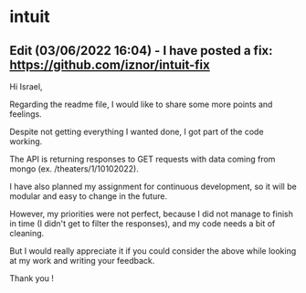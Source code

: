 # intuit

Edit (03/06/2022 16:04) - I have posted a fix: https://github.com/iznor/intuit-fix
------------------------------------------------------------------------
Hi Israel, 

Regarding the readme file, I would like to share some more points and feelings.

Despite not getting everything I wanted done, I got part of the code working.

The API is returning responses to GET requests with data coming from mongo (ex. /theaters/1/10102022).

I have also planned my assignment for continuous development, so it will be modular and easy to change in the future.

However, my priorities were not perfect, because I did not manage to finish in time (I didn't get to filter the responses), and my code needs a bit of cleaning.

But I would really appreciate it if you could consider the above while looking at my work and writing your feedback.

Thank you !
